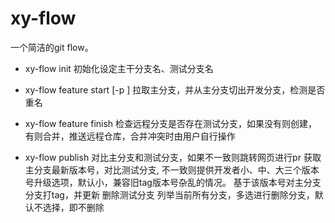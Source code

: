 # xy-flow
一个简洁的git flow。

- xy-flow init
初始化设定主干分支名、测试分支名

- xy-flow feature start <branch-name> [-p <prefix>]
拉取主分支，并从主分支切出开发分支，检测是否重名

- xy-flow feature finish
检查远程分支是否存在测试分支，如果没有则创建，有则合并，推送远程仓库，合并冲突时由用户自行操作

- xy-flow publish
对比主分支和测试分支，如果不一致则跳转网页进行pr
获取主分支最新版本号，对比测试分支, 不一致则提供开发者小、中、大三个版本号升级选项，默认小，兼容旧tag版本号杂乱的情况。
基于该版本号对主分支分支打tag，并更新
删除测试分支
列举当前所有分支，多选进行删除分支，默认不选择，即不删除
